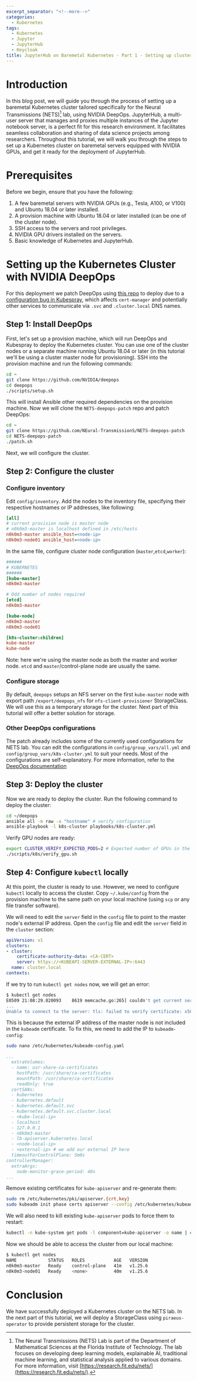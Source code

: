 ```yaml
---
excerpt_separator: "<!--more-->"
categories:
  - Kubernetes
tags:
  - Kubernetes
  - Jupyter
  - JupyterHub
  - Keycloak
title: JupyterHub on Baremetal Kubernetes - Part 1 - Setting up cluster
---
```

# Introduction

In this blog post, we will guide you through the process of setting up a baremetal Kubernetes cluster tailored specifically for the Neural Transmissions (NETS)[^1] lab, using NVIDIA DeepOps. JupyterHub, a multi-user server that manages and proxies multiple instances of the Jupyter notebook server, is a perfect fit for this research environment. It facilitates seamless collaboration and sharing of data science projects among researchers. Throughout this tutorial, we will walk you through the steps to set up a Kubernetes cluster on baremetal servers equipped with NVIDIA GPUs, and get it ready for the deployment of JupyterHub.

[^1]: The Neural Transmissions (NETS) Lab is part of the Department of Mathematical Sciences at the Florida Institute of Technology. The lab focuses on developing deep learning models, explainable AI, traditional machine learning, and statistical analysis applied to various domains. For more information, visit [https://research.fit.edu/nets/](https://research.fit.edu/nets/).

# Prerequisites

Before we begin, ensure that you have the following:

1. A few baremetal servers with NVIDIA GPUs (e.g., Tesla, A100, or V100) and Ubuntu 18.04 or later installed.
2. A provision machine with Ubuntu 18.04 or later installed (can be one of the cluster node).
3. SSH access to the servers and root privileges.
4. NVIDIA GPU drivers installed on the servers.
5. Basic knowledge of Kubernetes and JupyterHub.

# Setting up the Kubernetes Cluster with NVIDIA DeepOps

For this deployment we patch DeepOps using [this repo](https://github.com/NEural-TransmissionS/NETS-deepops-patch) to deploy due to a [configuration bug in Kubespray](https://github.com/cert-manager/cert-manager/issues/2640#issuecomment-601872165), which affects `cert-manager` and potentially other services to communicate via `.svc` and `.cluster.local` DNS names.

## Step 1: Install DeepOps

First, let's set up a provision machine, which will run DeepOps and Kubespray to deploy the Kubernetes cluster. You can use one of the cluster nodes or a separate machine running Ubuntu 18.04 or later (in this tutorial we'll be using a cluster master node for provisioning). SSH into the provision machine and run the following commands:

```bash
cd ~
git clone https://github.com/NVIDIA/deepops
cd deepops
./scripts/setup.sh
```

This will install Ansible other required dependencies on the provision machine. Now we will clone the `NETS-deepops-patch` repo and patch DeepOps:

```bash
cd ~
git clone https://github.com/NEural-TransmissionS/NETS-deepops-patch
cd NETS-deepops-patch
./patch.sh
```

Next, we will configure the cluster.

## Step 2: Configure the cluster

### Configure inventory

Edit `config/inventory`. Add the nodes to the inventory file, specifying their respective hostnames or IP addresses, like following:

```ini
[all]
# current provision node is master node
# n0k0m3-master is localhost defined in /etc/hosts
n0k0m3-master ansible_host=<node-ip>
n0k0m3-node01 ansible_host=<node-ip>
```

In the same file, configure cluster node configuration (`master`,`etcd`,`worker`):

```ini
######
# KUBERNETES
######
[kube-master]
n0k0m3-master

# Odd number of nodes required
[etcd]
n0k0m3-master

[kube-node]
n0k0m3-master
n0k0m3-node01

[k8s-cluster:children]
kube-master
kube-node
```

Note: here we're using the master node as both the master and worker node. `etcd` and `master`/control-plane node are usually the same.

### Configure storage

By default, `deepops` setups an NFS server on the first `kube-master` node with export path `/export/deepops_nfs` for `nfs-client-provisioner` StorageClass. We will use this as a temporary storage for the cluster. Next part of this tutorial will offer a better solution for storage.

### Other DeepOps configurations

The patch already includes some of the currently used configurations for NETS lab. You can edit the configurations in `config/group_vars/all.yml` and `config/group_vars/k8s-cluster.yml` to suit your needs. Most of the configurations are self-explanatory. For more information, refer to the [DeepOps documentation](https://github.com/NVIDIA/deepops/blob/master/docs/k8s-cluster/README.md)


## Step 3: Deploy the cluster

Now we are ready to deploy the cluster. Run the following command to deploy the cluster:

```bash
cd ~/deepops
ansible all -m raw -a "hostname" # verify configuration
ansible-playbook -l k8s-cluster playbooks/k8s-cluster.yml
```

Verify GPU nodes are ready:

```bash
export CLUSTER_VERIFY_EXPECTED_PODS=2 # Expected number of GPUs in the cluster
./scripts/k8s/verify_gpu.sh
```

## Step 4: Configure `kubectl` locally

At this point, the cluster is ready to use. However, we need to configure `kubectl` locally to access the cluster. Copy `~/.kube/config` from the provision machine to the same path on your local machine (using `scp` or any file transfer software).

We will need to edit the `server` field in the `config` file to point to the master node's external IP address. Open the `config` file and edit the `server` field in the `cluster` section:
  
```yaml
apiVersion: v1
clusters:
- cluster:
    certificate-authority-data: <CA-CERT>
    server: https://<KUBEAPI-SERVER-EXTERNAL-IP>:6443
  name: cluster.local
contexts:
```  

If we try to run `kubectl get nodes` now, we will get an error:

```bash
$ kubectl get nodes
E0509 21:08:29.820093    8619 memcache.go:265] couldn't get current server API group list: Get "https://<external-ip>:6443/api?timeout=32s": tls: failed to verify certificate: x509: certificate is valid for <kube-local-ip>, <node-local-ip>, 127.0.0.1, not <external-ip>
...
Unable to connect to the server: tls: failed to verify certificate: x509: certificate is valid for <kube-local-ip>, <node-local-ip>, 127.0.0.1, not <external-ip>
```

This is because the external IP address of the master node is not included in the `kubeadm` certificate. To fix this, we need to add the IP to `kubeadm-config`:

```bash
sudo nano /etc/kubernetes/kubeadm-config.yaml
```

```yaml
...
  extraVolumes:
  - name: usr-share-ca-certificates
    hostPath: /usr/share/ca-certificates
    mountPath: /usr/share/ca-certificates
    readOnly: true
  certSANs:
  - kubernetes
  - kubernetes.default
  - kubernetes.default.svc
  - kubernetes.default.svc.cluster.local
  - <kube-local-ip>
  - localhost
  - 127.0.0.1
  - n0k0m3-master
  - lb-apiserver.kubernetes.local
  - <node-local-ip>
  - <external-ip> # we add our external IP here
  timeoutForControlPlane: 5m0s
controllerManager:
  extraArgs:
    node-monitor-grace-period: 40s
...
```

Remove existing certificates for `kube-apiserver` and re-generate them:

```bash
sudo rm /etc/kubernetes/pki/apiserver.{crt,key}
sudo kubeadm init phase certs apiserver --config /etc/kubernetes/kubeadm-config.yaml
```

We will also need to kill existing `kube-apiserver` pods to force them to restart:

```bash
kubectl -n kube-system get pods -l component=kube-apiserver -o name | cut -d'/' -f2 | xargs -I{} kubectl -n kube-system delete pod {}
```

Now we should be able to access the cluster from our local machine:

```bash
$ kubectl get nodes
NAME            STATUS   ROLES           AGE   VERSION
n0k0m3-master   Ready    control-plane   41m   v1.25.6
n0k0m3-node01   Ready    <none>          40m   v1.25.6
```

# Conclusion

We have successfully deployed a Kubernetes cluster on the NETS lab. In the next part of this tutorial, we will deploy a StorageClass using `piraeus-operator` to provide persistent storage for the cluster.
